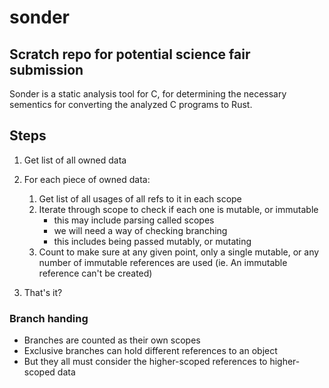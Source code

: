 # sonder

## Scratch repo for potential science fair submission

Sonder is a static analysis tool for C, for determining the necessary sementics for converting the analyzed C programs to Rust.

## Steps

1. Get list of all owned data
2. For each piece of owned data:

   1. Get list of all usages of all refs to it in each scope
   2. Iterate through scope to check if each one is mutable, or immutable
      - this may include parsing called scopes
      - we will need a way of checking branching
      - this includes being passed mutably, or mutating
   3. Count to make sure at any given point, only a single mutable, or any number of immutable references are used
      (ie. An immutable reference can't be created)

3. That's it?

### Branch handing

- Branches are counted as their own scopes
- Exclusive branches can hold different references to an object
- But they all must consider the higher-scoped references to higher-scoped data
